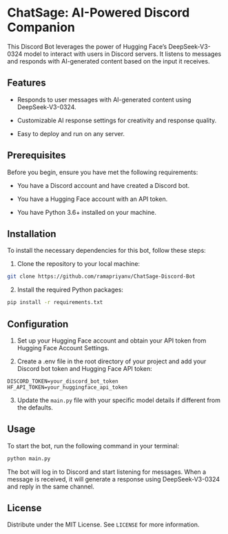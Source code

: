 # ChatSage: AI-Powered Discord Companion

This Discord Bot leverages the power of Hugging Face’s DeepSeek-V3-0324 model to interact with users in Discord servers. It listens to messages and responds with AI-generated content based on the input it receives.

## Features

- Responds to user messages with AI-generated content using DeepSeek-V3-0324.

- Customizable AI response settings for creativity and response quality.

- Easy to deploy and run on any server.

## Prerequisites

Before you begin, ensure you have met the following requirements:

- You have a Discord account and have created a Discord bot.

- You have a Hugging Face account with an API token.

- You have Python 3.6+ installed on your machine.

## Installation

To install the necessary dependencies for this bot, follow these steps:

1. Clone the repository to your local machine:


```bash
git clone https://github.com/ramapriyanv/ChatSage-Discord-Bot
```

2. Install the required Python packages:

```bash
pip install -r requirements.txt
```

## Configuration

1. Set up your Hugging Face account and obtain your API token from Hugging Face Account Settings.

2. Create a .env file in the root directory of your project and add your Discord bot token and Hugging Face API token:

```plaintext
DISCORD_TOKEN=your_discord_bot_token
HF_API_TOKEN=your_huggingface_api_token
```

3. Update the `main.py` file with your specific model details if different from the defaults.

## Usage

To start the bot, run the following command in your terminal:

```bash
python main.py
```

The bot will log in to Discord and start listening for messages. When a message is received, it will generate a response using DeepSeek-V3-0324 and reply in the same channel.


## License

Distribute under the MIT License. See `LICENSE` for more information.
